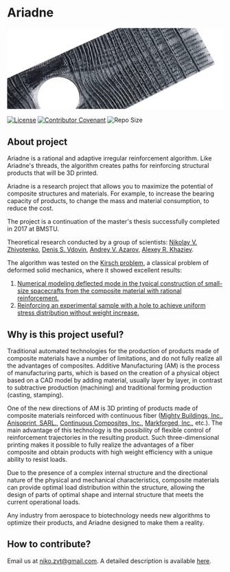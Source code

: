 # Ariadne

![image info](./Images/Ariadne-Plate.png)

[![License](https://img.shields.io/github/license/niko-zvt/Ariadne?label=License)](LICENSE.md)
[![Contributor Covenant](https://img.shields.io/badge/Contributor%20Covenant-2.1-4baaaa.svg)](CODE_OF_CONDUCT.md)
![Repo Size](https://img.shields.io/github/repo-size/niko-zvt/Ariadne?label=Repo%20Size)

## About project
Ariadne is a rational and adaptive irregular reinforcement algorithm. Like Ariadne's threads, the algorithm creates paths for reinforcing structural products that will be 3D printed.

Ariadne is a research project that allows you to maximize the potential of composite structures and materials. For example, to increase the bearing capacity of products, to change the mass and material consumption, to reduce the cost.

The project is a continuation of the master's thesis successfully completed in 2017 at BMSTU.

Theoretical research conducted by a group of scientists:
[Nikolay V. Zhivotenko](https://www.researchgate.net/profile/Nikolay-Zhivotenko), [Denis S. Vdovin](https://www.researchgate.net/profile/Denis-Vdovin), [Andrey V. Azarov](https://www.researchgate.net/profile/Andrey-Azarov-2), [Alexey R. Khaziev](https://www.researchgate.net/profile/Aleksey-Khaziev).

The algorithm was tested on the [Kirsch problem](https://en.wikipedia.org/wiki/Kirsch_equations), a classical problem of deformed solid mechanics, where it showed excellent results:

1. [Numerical modeling deflected mode in the typical construction of small-size spacecrafts from the composite material with rational reinforcement.](https://www.researchgate.net/publication/326902804_Numerical_modeling_deflected_mode_in_the_typical_construction_of_small-size_spacecrafts_from_the_composite_material_with_rational_reinforcement)
2. [Reinforcing an experimental sample with a hole to achieve uniform stress distribution without weight increase.](https://anisoprint.com/cases/reinforcing-composite-parts-with-holes/)

## Why is this project useful?

Traditional automated technologies for the production of products made of composite materials have a number of limitations, and do not fully realize all the advantages of composites. Additive Manufacturing (AM) is the process of manufacturing parts, which is based on the creation of a physical object based on a CAD model by adding material, usually layer by layer, in contrast to subtractive production (machining) and traditional forming production (casting, stamping).

One of the new directions of AM is 3D printing of products made of composite materials reinforced with continuous fiber ([Mighty Buildings, Inc.](https://www.mightybuildings.com/), [Anisoprint, SARL.](https://anisoprint.com/), [Continuous Composites, Inc.](https://www.continuouscomposites.com/), [Markforged, Inc.](https://markforged.com/), etc.). 
The main advantage of this technology is the possibility of flexible control of reinforcement trajectories in the resulting product. Such three-dimensional printing makes it possible to fully realize the advantages of a fiber composite and obtain products with high weight efficiency with a unique ability to resist loads.

Due to the presence of a complex internal structure and the directional nature of the physical and mechanical characteristics, composite materials can provide optimal load distribution within the structure, allowing the design of parts of optimal shape and internal structure that meets the current operational loads.

Any industry from aerospace to biotechnology needs new algorithms to optimize their products, and Ariadne designed to make them a reality.

## How to contribute?
Email us at [niko.zvt@gmail.com](niko.zvt@gmail.com). A detailed description is available [here](CONTRIBUTING.md).
